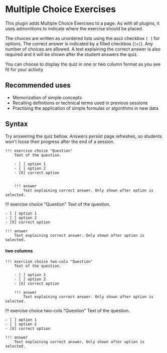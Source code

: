# Multiple Choice Exercises

This plugin adds Multiple Choice Exercises to a page. As with all plugins, it uses admonitions to indicate where the exercise should be placed.

The choices are written as unordered lists using the ascii checkbox `[ ]` for options. The correct answer is indicated by a filled checkbox (`[x]`). Any number of choices are allowed. A text explaining the correct answer is also required and it will be shown after the student answers the quiz.

You can choose to display the quiz in one or two column format as you see fit for your activity

## Recommended uses

* Memorization of simple concepts
* Recalling definitions or technical terms used in previous sessions
* Practising the application of simple formulas or algorithms in new data

## Syntax

Try answering the quiz bellow. Answers persist page refreshes, so students won't loose their progress after the end of a session.

```
!!! exercise choice "Question"
    Text of the question.

    - [ ] option 1
    - [ ] option 2
    - [X] correct option


    !!! answer
        Text explaining correct answer. Only shown after option is selected.
```

!!! exercise choice "Question"
    Text of the question.

    - [ ] option 1
    - [ ] option 2
    - [X] correct option

    !!! answer
        Text explaining correct answer. Only shown after option is selected.

#### two columns

```
!!! exercise choice two-cols "Question"
    Text of the question.

    - [ ] option 1
    - [ ] option 2
    - [X] correct option

    !!! answer
        Text explaining correct answer. Only shown after option is selected.
```

!!! exercise choice two-cols "Question"
    Text of the question.

    - [ ] option 1
    - [ ] option 2
    - [X] correct option

    !!! answer
        Text explaining correct answer. Only shown after option is selected.

